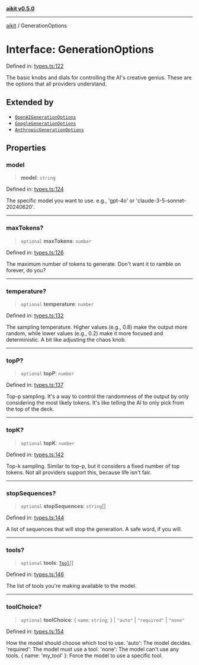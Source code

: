 [**aikit v0.5.0**](../README.md)

---

[aikit](../README.md) / GenerationOptions

# Interface: GenerationOptions

Defined in: [types.ts:122](https://github.com/chinmaymk/aikit/blob/main/src/types.ts#L122)

The basic knobs and dials for controlling the AI's creative genius.
These are the options that all providers understand.

## Extended by

- [`OpenAIGenerationOptions`](OpenAIGenerationOptions.md)
- [`GoogleGenerationOptions`](GoogleGenerationOptions.md)
- [`AnthropicGenerationOptions`](AnthropicGenerationOptions.md)

## Properties

### model

> **model**: `string`

Defined in: [types.ts:124](https://github.com/chinmaymk/aikit/blob/main/src/types.ts#L124)

The specific model you want to use. e.g., 'gpt-4o' or 'claude-3-5-sonnet-20240620'.

---

### maxTokens?

> `optional` **maxTokens**: `number`

Defined in: [types.ts:126](https://github.com/chinmaymk/aikit/blob/main/src/types.ts#L126)

The maximum number of tokens to generate. Don't want it to ramble on forever, do you?

---

### temperature?

> `optional` **temperature**: `number`

Defined in: [types.ts:132](https://github.com/chinmaymk/aikit/blob/main/src/types.ts#L132)

The sampling temperature. Higher values (e.g., 0.8) make the output more random,
while lower values (e.g., 0.2) make it more focused and deterministic.
A bit like adjusting the chaos knob.

---

### topP?

> `optional` **topP**: `number`

Defined in: [types.ts:137](https://github.com/chinmaymk/aikit/blob/main/src/types.ts#L137)

Top-p sampling. It's a way to control the randomness of the output by only considering
the most likely tokens. It's like telling the AI to only pick from the top of the deck.

---

### topK?

> `optional` **topK**: `number`

Defined in: [types.ts:142](https://github.com/chinmaymk/aikit/blob/main/src/types.ts#L142)

Top-k sampling. Similar to top-p, but it considers a fixed number of top tokens.
Not all providers support this, because life isn't fair.

---

### stopSequences?

> `optional` **stopSequences**: `string`[]

Defined in: [types.ts:144](https://github.com/chinmaymk/aikit/blob/main/src/types.ts#L144)

A list of sequences that will stop the generation. A safe word, if you will.

---

### tools?

> `optional` **tools**: [`Tool`](Tool.md)[]

Defined in: [types.ts:146](https://github.com/chinmaymk/aikit/blob/main/src/types.ts#L146)

The list of tools you're making available to the model.

---

### toolChoice?

> `optional` **toolChoice**: \{ `name`: `string`; \} \| `"auto"` \| `"required"` \| `"none"`

Defined in: [types.ts:154](https://github.com/chinmaymk/aikit/blob/main/src/types.ts#L154)

How the model should choose which tool to use.
'auto': The model decides.
'required': The model must use a tool.
'none': The model can't use any tools.
{ name: 'my_tool' }: Force the model to use a specific tool.
